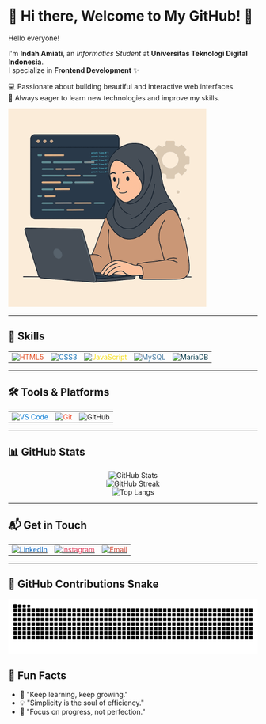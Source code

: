 # 🌸 Hi there, Welcome to My GitHub! 👋

Hello everyone!  

I'm **Indah Amiati**, an *Informatics Student* at **Universitas Teknologi Digital Indonesia**.  
I specialize in **Frontend Development** ✨  

💻 Passionate about building beautiful and interactive web interfaces.  
🌱 Always eager to learn new technologies and improve my skills.

<p>
  <img src="https://raw.githubusercontent.com/Indah135/Indah135/main/assets/coding_animation.gif" width="400" alt="Anime Girl Coding"/>
</p>

---

## 🚀 Skills
<table>
<tr>
  <td><img src="https://cdn.jsdelivr.net/npm/simple-icons@v10/icons/html5.svg" width="50" alt="HTML5" style="color:#E34F26"></td>
  <td><img src="https://cdn.jsdelivr.net/npm/simple-icons@v10/icons/css3.svg" width="50" alt="CSS3" style="color:#1572B6"></td>
  <td><img src="https://cdn.jsdelivr.net/npm/simple-icons@v10/icons/javascript.svg" width="50" alt="JavaScript" style="color:#F7DF1E"></td>
  <td><img src="https://cdn.jsdelivr.net/npm/simple-icons@v10/icons/mysql.svg" width="50" alt="MySQL" style="color:#4479A1"></td>
  <td><img src="https://cdn.jsdelivr.net/npm/simple-icons@v10/icons/mariadb.svg" width="50" alt="MariaDB" style="color:#003545"></td>
</tr>
</table>

---

## 🛠️ Tools & Platforms
<table>
<tr>
  <td><img src="https://cdn.jsdelivr.net/npm/simple-icons@v10/icons/visualstudiocode.svg" width="50" alt="VS Code" style="color:#0078D4"></td>
  <td><img src="https://cdn.jsdelivr.net/npm/simple-icons@v10/icons/git.svg" width="50" alt="Git" style="color:#F05032"></td>
  <td><img src="https://cdn.jsdelivr.net/npm/simple-icons@v10/icons/github.svg" width="50" alt="GitHub" style="color:#181717"></td>
</tr>
</table>  

---

## 📊 GitHub Stats
<p align="center">
  <img src="https://github-readme-stats.vercel.app/api?username=Indah135&show_icons=true&theme=radical" alt="GitHub Stats" />
  <br/>
  <img src="https://nirzak-streak-stats.vercel.app/?user=Indah135&theme=radical&hide_border=true" alt="GitHub Streak" />
  <br/>
  <img src="https://github-readme-stats.vercel.app/api/top-langs/?username=Indah135&layout=compact&theme=radical" alt="Top Langs" />
</p>

---

## 📬 Get in Touch
<table>
<tr>
  <td><a href="https://www.linkedin.com/in/indah-amiati"><img src="https://cdn.jsdelivr.net/npm/simple-icons@v10/icons/linkedin.svg" width="40" alt="LinkedIn" style="color:#0A66C2"></a></td>
  <td><a href="https://www.instagram.com/indahh_amiati?igsh=dW40ZWljOTZvY3Y0"><img src="https://cdn.jsdelivr.net/npm/simple-icons@v10/icons/instagram.svg" width="40" alt="Instagram" style="color:#E4405F"></a></td>
  <td><a href="mailto:indahamiati85@gmail.com"><img src="https://cdn.jsdelivr.net/npm/simple-icons@v10/icons/gmail.svg" width="40" alt="Email" style="color:#D14836"></a></td>
</tr>
</table>  

---

## 🐍 GitHub Contributions Snake
![snake gif](https://raw.githubusercontent.com/Indah135/Indah135/output/snake.svg)

## 🌼 Fun Facts
- 🌱 "Keep learning, keep growing."
- 💡 "Simplicity is the soul of efficiency."
- 🎯 "Focus on progress, not perfection."  
